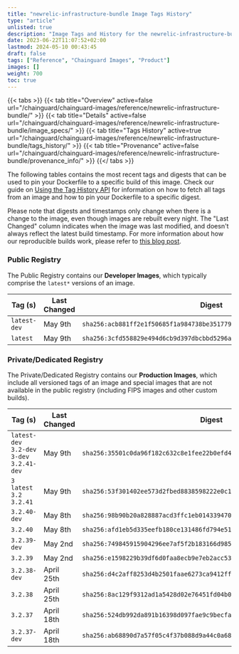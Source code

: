 ```yaml
---
title: "newrelic-infrastructure-bundle Image Tags History"
type: "article"
unlisted: true
description: "Image Tags and History for the newrelic-infrastructure-bundle Chainguard Image"
date: 2023-06-22T11:07:52+02:00
lastmod: 2024-05-10 00:43:45
draft: false
tags: ["Reference", "Chainguard Images", "Product"]
images: []
weight: 700
toc: true
---
```


{{< tabs >}}
{{< tab title="Overview" active=false url="/chainguard/chainguard-images/reference/newrelic-infrastructure-bundle/" >}}
{{< tab title="Details" active=false url="/chainguard/chainguard-images/reference/newrelic-infrastructure-bundle/image_specs/" >}}
{{< tab title="Tags History" active=true url="/chainguard/chainguard-images/reference/newrelic-infrastructure-bundle/tags_history/" >}}
{{< tab title="Provenance" active=false url="/chainguard/chainguard-images/reference/newrelic-infrastructure-bundle/provenance_info/" >}}
{{</ tabs >}}

The following tables contains the most recent tags and digests that can be used to pin your Dockerfile to a specific build of this image. Check our guide on [Using the Tag History API](/chainguard/chainguard-images/using-the-tag-history-api/) for information on how to fetch all tags from an image and how to pin your Dockerfile to a specific digest.

Please note that digests and timestamps only change when there is a change to the image, even though images are rebuilt every night. The "Last Changed" column indicates when the image was last modified, and doesn't always reflect the latest build timestamp. For more information about how our reproducible builds work, please refer to [this blog post](https://www.chainguard.dev/unchained/reproducing-chainguards-reproducible-image-builds).

### Public Registry
The Public Registry contains our **Developer Images**, which typically comprise the `latest*` versions of an image.

| Tag (s)       | Last Changed | Digest                                                                    |
|---------------|--------------|---------------------------------------------------------------------------|
|  `latest-dev` | May 9th      | `sha256:acb881ff2e1f50685f1a984738be351779d57914b13b9d654e24ccea96bdc9dd` |
|  `latest`     | May 9th      | `sha256:3cfd558829e494d6cb9d397dbcbbd5296a220fab989fc19e9206145c70957656` |


### Private/Dedicated Registry
The Private/Dedicated Registry contains our **Production Images**, which include all versioned tags of an image and special images that are not available in the public registry (including FIPS images and other custom builds).

| Tag (s)                                      | Last Changed | Digest                                                                    |
|----------------------------------------------|--------------|---------------------------------------------------------------------------|
|  `latest-dev` `3.2-dev` `3-dev` `3.2.41-dev` | May 9th      | `sha256:35501c0da96f182c632c8e1fee22b0efd4e1feaad99880db491f5a57b8346806` |
|  `3` `latest` `3.2` `3.2.41`                 | May 9th      | `sha256:53f301402ee573d2fbed8838598222e0c1ec611fb718c952b97fd079d078c60d` |
|  `3.2.40-dev`                                | May 8th      | `sha256:98b90b20a828887acd3ffc1eb014339470534fc4f64429cbb1748db97090859c` |
|  `3.2.40`                                    | May 8th      | `sha256:afd1eb5d335eefb180ce131486fd794e515596ee5370444f09e2734f2d58dda3` |
|  `3.2.39-dev`                                | May 2nd      | `sha256:749845915904296ee7af5f2b183166d985e6440a415fb9d833514296436b000a` |
|  `3.2.39`                                    | May 2nd      | `sha256:e1598229b39df6d0faa8ecb9e7eb2acc5324442ef38db2df1e8133275808d8fe` |
|  `3.2.38-dev`                                | April 25th   | `sha256:d4c2aff8253d4b2501faae6273ca9412fffb9bd39a68d2b9debd2b4d97a5536c` |
|  `3.2.38`                                    | April 25th   | `sha256:8ac129f9312ad1a5428d02e76451fd04b0be43af0a2f0660f2e5f5de5fac94b7` |
|  `3.2.37`                                    | April 18th   | `sha256:524db992da891b16398d097fae9c9becfa27873aee5e08bda4d895e4a6c8471a` |
|  `3.2.37-dev`                                | April 18th   | `sha256:ab68890d7a57f05c4f37b088d9a44c0a68f580529ca20178417cc3738f70f5e7` |

